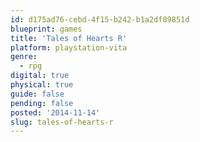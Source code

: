 ```yaml
---
id: d175ad76-cebd-4f15-b242-b1a2df89851d
blueprint: games
title: 'Tales of Hearts R'
platform: playstation-vita
genre:
  - rpg
digital: true
physical: true
guide: false
pending: false
posted: '2014-11-14'
slug: tales-of-hearts-r
---
```

